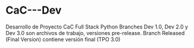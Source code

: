 # CaC---Dev
Desarrollo de Proyecto CaC Full Stack Python 
Branches Dev 1.0, Dev 2.0 y Dev 3.0 son archivos de trabajo, versiones pre-release. 
Branch Released (Final Version) contiene versión final (TPO 3.0)
